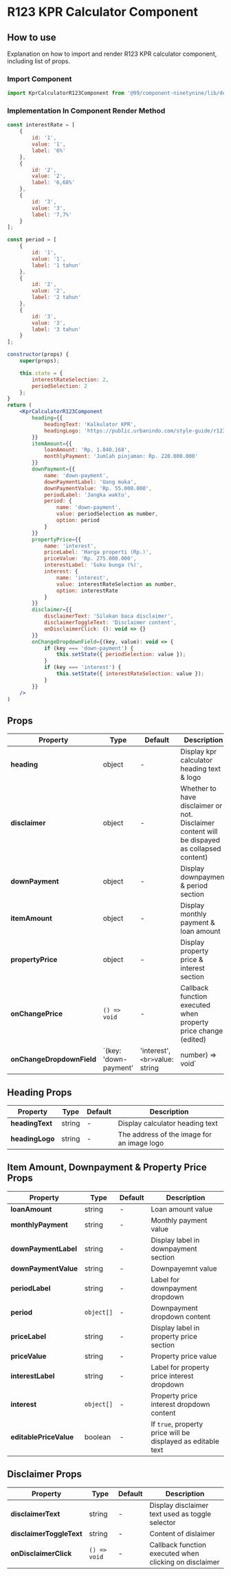 # R123 KPR Calculator Component

## How to use
Explanation on how to import and render R123 KPR calculator component, including list of props.

### Import Component

```jsx
import KprCalculatorR123Component from '@99/component-ninetynine/lib/desktop-site/organisms/kpr-calculator-r123/kpr-calculator-r123.component'
```

### Implementation In Component Render Method
```jsx
const interestRate = [
    {
        id: '1',
        value: '1',
        label: '6%'
    },
    {
        id: '2',
        value: '2',
        label: '6,68%'
    },
    {
        id: '3',
        value: '3',
        label: '7,7%'
    }
];

const period = [
    {
        id: '1',
        value: '1',
        label: '1 tahun'
    },
    {
        id: '2',
        value: '2',
        label: '2 tahun'
    },
    {
        id: '3',
        value: '3',
        label: '3 tahun'
    }
];

constructor(props) {
    super(props);

    this.state = {
        interestRateSelection: 2,
        periodSelection: 2
    };
}
return (
    <KprCalculatorR123Component
        heading={{
            headingText: 'Kalkulator KPR',
            headingLogo: 'https://public.urbanindo.com/style-guide/r123-logo.svg'
        }}
        itemAmount={{
            loanAmount: 'Rp. 1.840.168',
            monthlyPayment: 'Jumlah pinjaman: Rp. 220.000.000'
        }}
        downPayment={{
            name: 'down-payment',
            downPaymentLabel: 'Uang muka',
            downPaymentValue: 'Rp. 55.000.000',
            periodLabel: 'Jangka waktu',
            period: {
                name: 'down-payment',
                value: periodSelection as number,
                option: period
            }
        }}
        propertyPrice={{
            name: 'interest',
            priceLabel: 'Harga properti (Rp.)',
            priceValue: 'Rp. 275.000.000',
            interestLabel: 'Suku bunga (%)',
            interest: {
                name: 'interest',
                value: interestRateSelection as number,
                option: interestRate
            }
        }}
        disclaimer={{
            disclaimerText: 'Silakan baca disclaimer',
            disclaimerToggleText: 'Disclaimer content',
            onDisclaimerClick: (): void => {}
        }}
        onChangeDropdownField={(key, value): void => {
            if (key === 'down-payment') {
                this.setState({ periodSelection: value });
            }
            if (key === 'interest') {
                this.setState({ interestRateSelection: value });
            }
        }}
    />
)
```

## Props

| Property | Type | Default | Description |
|-------|-----------|---------|-----------|
|**heading**|object|-|Display kpr calculator heading text & logo|
|**disclaimer**|object|-|Whether to have disclaimer or not. Disclaimer content will be dispayed as collapsed content)|
|**downPayment**|object|-|Display downpayment & period section|
|**itemAmount**|object|-|Display monthly payment & loan amount|
|**propertyPrice**|object|-|Display property price & interest section|
|**onChangePrice**|`() => void`|-|Callback function executed when property price change (edited)|
|**onChangeDropdownField**|`(key: 'down-payment' | 'interest',`<br>`value: string| number) => void`|-|Callback function executed when calculator downpayment/interest dropdown item changed|

## Heading Props

| Property | Type | Default | Description |
|-------|-----------|---------|-----------|
|**headingText**|string|-|Display calculator heading text|
|**headingLogo**|string|-|The address of the image for an image logo|

## Item Amount, Downpayment & Property Price Props

| Property | Type | Default | Description |
|-------|-----------|---------|-----------|
|**loanAmount**|string|-|Loan amount value|
|**monthlyPayment**|string|-|Monthly payment value|
|**downPaymentLabel**|string|-|Display label in downpayment section|
|**downPaymentValue**|string|-|Downpayemnt value|
|**periodLabel**|string|-|Label for downpayment dropdown|
|**period**|`object[]`|-|Downpayment dropdown content|
|**priceLabel**|string|-|Display label in property price section|
|**priceValue**|string|-|Property price value|
|**interestLabel**|string|-|Label for property price interest dropdown|
|**interest**|`object[]`|-|Property price interest dropdown content|
|**editablePriceValue**|boolean|-|If `true`, property price will be displayed as editable text|

## Disclaimer Props

| Property | Type | Default | Description |
|-------|-----------|---------|-----------|
|**disclaimerText**|string|-|Display disclaimer text used as toggle selector|
|**disclaimerToggleText**|string|-|Content of dislaimer|
|**onDisclaimerClick**|`() => void`|-|Callback function executed when clicking on disclaimer|